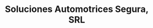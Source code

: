 ---
title: "Soluciones Automotrices Segura, SRL"
url: /santo-domingo/soluciones-automotrices-segura-srl/
shop: Autowerkstatt
---